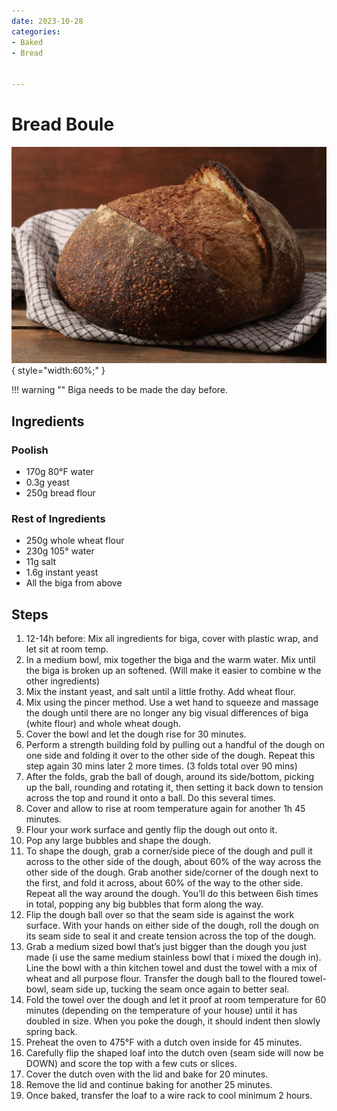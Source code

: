 ```yaml
---
date: 2023-10-28
categories:
- Baked
- Bread

  
---
```


# Bread Boule
![breadboule.jpeg](../../images/breadboule.jpeg){ style="width:60%;" }

!!! warning ""
    Biga needs to be made the day before.  

## Ingredients

### Poolish
* 170g 80°F water
* 0.3g yeast
* 250g bread flour
 
### Rest of Ingredients
* 250g whole wheat flour
* 230g 105° water 
* 11g salt
* 1.6g instant yeast
* All the biga from above
  

## Steps
1. 12-14h before: Mix all ingredients for biga, cover with plastic wrap, and let sit at room temp.
2. In a medium bowl, mix together the biga and the warm water. Mix until the biga is broken up an softened. (Will make it easier to combine w the other ingredients)
3. Mix the instant yeast, and salt until a little frothy. Add wheat flour.
4. Mix using the pincer method. Use a wet hand to squeeze and massage the dough until there are no longer any big visual differences of biga (white flour) and whole wheat dough.
5. Cover the bowl and let the dough rise for 30 minutes.
6. Perform a strength building fold by pulling out a handful of the dough on one side and folding it over to the other side of the dough. Repeat this step again 30 mins later 2 more times. (3 folds total over 90 mins)
7. After the folds, grab the ball of dough, around its side/bottom, picking up the ball,  rounding and rotating it, then setting it back down to tension across the top and round it onto a ball. Do this several times.
8.  Cover and allow to rise at room temperature again for another 1h 45 minutes. 
9.  Flour your work surface and gently flip the dough out onto it.
10. Pop any large bubbles and shape the dough.
11. To shape the dough, grab a corner/side piece of the dough and pull it across to the other side of the dough, about 60% of the way across the other side of the dough. Grab another side/corner of the dough next to the first, and fold it across, about 60% of the way to the other side. Repeat all the way around the dough. You’ll do this between 6ish times in total, popping any big bubbles that form along the way. 
12. Flip the dough ball over so that the seam side is against the work surface. With your hands on either side of the dough, roll the dough on its seam side to seal it and create tension across the top of the dough.
13. Grab a medium sized bowl that’s just bigger than the dough you just made (i use the same medium stainless bowl that i mixed the dough in). Line the bowl with a thin kitchen towel and dust the towel with a mix of wheat and all purpose flour. Transfer the dough ball to the floured towel-bowl, seam side up, tucking the seam once again to better seal.
14. Fold the towel over the dough and let it proof at room temperature for 60 minutes (depending on the temperature of your house) until it has doubled in size. When you poke the dough, it should indent then slowly spring back.
15. Preheat the oven to 475°F with a dutch oven inside for 45 minutes. 
16. Carefully flip the shaped loaf into the dutch oven (seam side will now be DOWN) and score the top with a few cuts or slices.
17. Cover the dutch oven with the lid and bake for 20 minutes.
18. Remove the lid and continue baking for another 25 minutes.
19. Once baked, transfer the loaf to a wire rack to cool minimum 2 hours.